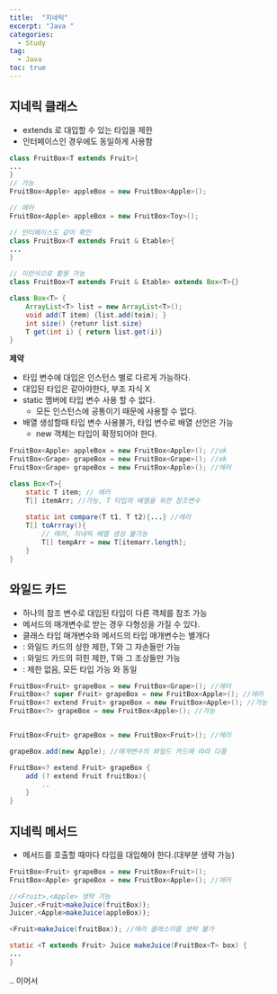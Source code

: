 ```yaml
---
title:  "지네릭"
excerpt: "Java "
categories:
  - Study
tag:
  - Java
toc: true
---
```


## 지네릭 클래스
- extends 로 대입할 수 있는 타입을 제한
- 인터페이스인 경우에도 동일하게 사용함


``` java
class FruitBox<T extends Fruit>{
...
}
// 가능
FruitBox<Apple> appleBox = new FruitBox<Apple>();

// 에러
FruitBox<Apple> appleBox = new FruitBox<Toy>();

// 인터페이스도 같이 확인
class FruitBox<T extends Fruit & Etable>{
...
}

// 이런식으로 활용 가능 
class FruitBox<T extends Fruit & Etable> extends Box<T>{}

class Box<T> {
	ArrayList<T> list = new ArrayList<T>();
	void add(T item) {list.add(teim); }
	int size() {retunr list.size}
	T get(int i) { return list.get(i)}
}

```

**제약**
- 타입 변수에 대입은 인스턴스 별로 다르게 가능하다.
- 대입된 타입은 같아야한다, 부조 자식 X
- static 멤버에 타입 변수 사용 할 수 없다.
  * 모든 인스턴스에 공통이기 때문에 사용할 수 없다.
- 배열 생성할때 타입 변수 사용불가, 타입 변수로 배열 선언은 가능
  * new 객체는 타입이 확정되어야 한다.

``` java
FruitBox<Apple> appleBox = new FruitBox<Apple>(); //ok
FruitBox<Grape> grapeBox = new FruitBox<Grape>(); //ok
FruitBox<Grape> grapeBox = new FruitBox<Apple>(); //에러

class Box<T>{
	static T item; // 에러
	T[] itemArr; //가능, T 타입의 배열을 위한 참조변수
	
	static int compare(T t1, T t2){...} //에러
	T[] toArrray(){
		// 에러, 지네릭 배열 생성 불가능
		T[] tempArr = new T[itemarr.length];
	}
}
```

## 와일드 카드
- 하나의 참조 변수로 대입된 타입이 다른 객체를 참조 가능
- 메서드의 매개변수로 받는 경우 다형성을 가질 수 있다. 
- 클래스 타입 매개변수<T>와 메서드의 타입 매개변수<T>는 별개다
- <? extends T> : 와일드 카드의 상한 제한, T와 그 자손들만 가능
- <? super T> : 와일드 카드의 히힌 제한, T와 그 조상들만 가능
- <?> : 제한 없음, 모든 타입 가능 <? extends Object> 와 동일

``` java
FruitBox<Fruit> grapeBox = new FruitBox<Grape>(); //에러
FruitBox<? super Fruit> grapeBox = new FruitBox<Apple>(); //에러
FruitBox<? extend Fruit> grapeBox = new FruitBox<Apple>(); //가능
FruitBox<?> grapeBox = new FruitBox<Apple>(); //가능


FruitBox<Fruit> grapeBox = new FruitBox<Fruit>(); //에러

grapeBox.add(new Apple); //매개변수의 와일드 카드에 따라 다름

FruitBox<? extend Fruit> grapeBox {
	add (? extend Fruit fruitBox){
		..
	}
}

```

## 지네릭 메서드
- 메서드를 호출할 때마다 타입을 대입해야 한다.(대부분 생략 가능)

``` java
FruitBox<Fruit> grapeBox = new FruitBox<Fruit>(); 
FruitBox<Apple> grapeBox = new FruitBox<Apple>(); //에러

//<Fruit>,<Apple> 생략 가능  
Juicer.<Fruit>makeJuice(fruitBox));
Juicer.<Apple>makeJuice(appleBox));

<Fruit>makeJuice(fruitBox)); //에러 클래스이름 생략 불가

static <T extends Fruit> Juice makeJuice(FruitBox<T> box) {
...
}
```

.. 이어서
